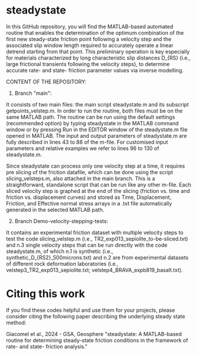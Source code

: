 # steadystate
In this GitHub repository, you will find the MATLAB-based automated routine that enables the determination of the optimum combination of the first new steady-state friction point following a velocity step and the associated slip window length required to accurately operate a linear detrend starting from that point. This preliminary operation is key especially for materials characterized by long characteristic slip distances D_{RS} (i.e., large frictional transients following the velocity steps), to determine accurate rate- and state- friction parameter values via inverse modelling.

CONTENT OF THE REPOSITORY:
1) Branch "main":

It consists of two main files:
the main script steadystate.m and its subscript getpoints_velstep.m.
In order to run the routine, both files must be on the same MATLAB path. 
The routine can be run using the default settings (recommended option) by typing steadystate in the MATLAB command window or by pressing Run in the EDITOR window of the steadystate.m file opened in MATLAB.
The input and output parameters of steadystate.m are fully described in lines 43 to 88 of the m-file.
For customised input parameters and relative examples we refer to lines 96 to 130 of steadystate.m. 

Since steadystate can process only one velocity step at a time, it requires pre slicing of the friction datafile, which can be done using the script slicing_velsteps.m, also attached in the main branch. 
This is a straightforward, standalone script that can be run like any other m-file.
Each sliced velocity step is graphed at the end of the slicing (friction vs. time and friction vs. displacement curves) and stored as Time, Displacement, Friction, and Effective normal stress arrays in a .txt file automatically generated in the selected MATLAB path.

2) Branch Demo-velocity-stepping-tests:

It contains an experimental friction dataset with multiple velocity steps to test the code slicing_velstep.m (i.e., TR2_exp013_sepiolite_to-be-sliced.txt) and n.3 single velocity steps that can be run directly with the code steadystate.m, of which n.1 is synthetic (i.e., synthetic_D_{RS2}_500microns.txt) and n.2 are from experimental datasets of different rock deformation laboratories (i.e., velstep3_TR2_exp013_sepiolite.txt; velstep4_BRAVA_expb819_basalt.txt). 


# Citing this work
If you find these codes helpful and use them for your projects, please consider citing the following paper describing the underlying steady state method:

Giacomel et al., 2024 - GSA, Geosphere 
"steadystate: A MATLAB-based routine for determining steady-state friction conditions in the framework of rate- and state- friction analysis."

